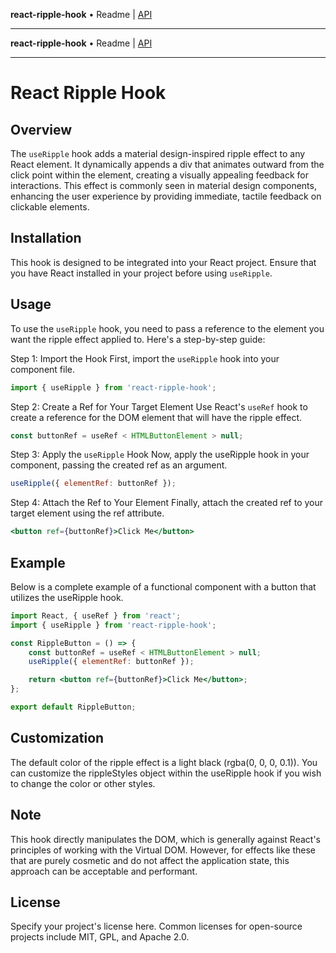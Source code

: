 **react-ripple-hook** • Readme \| [API](globals.md)

---

**react-ripple-hook** • Readme \| [API](./docs/globals.md)

---

# React Ripple Hook

## Overview

The `useRipple` hook adds a material design-inspired ripple effect to any React element. It dynamically appends a div that animates outward from the click point within the element, creating a visually appealing feedback for interactions. This effect is commonly seen in material design components, enhancing the user experience by providing immediate, tactile feedback on clickable elements.

## Installation

This hook is designed to be integrated into your React project. Ensure that you have React installed in your project before using `useRipple`.

## Usage

To use the `useRipple` hook, you need to pass a reference to the element you want the ripple effect applied to. Here's a step-by-step guide:

Step 1: Import the Hook
First, import the `useRipple` hook into your component file.

```jsx
import { useRipple } from 'react-ripple-hook';
```

Step 2: Create a Ref for Your Target Element
Use React's `useRef` hook to create a reference for the DOM element that will have the ripple effect.

```jsx
const buttonRef = useRef < HTMLButtonElement > null;
```

Step 3: Apply the `useRipple` Hook
Now, apply the useRipple hook in your component, passing the created ref as an argument.

```jsx
useRipple({ elementRef: buttonRef });
```

Step 4: Attach the Ref to Your Element
Finally, attach the created ref to your target element using the ref attribute.

```jsx
<button ref={buttonRef}>Click Me</button>
```

## Example

Below is a complete example of a functional component with a button that utilizes the useRipple hook.

```jsx
import React, { useRef } from 'react';
import { useRipple } from 'react-ripple-hook';

const RippleButton = () => {
    const buttonRef = useRef < HTMLButtonElement > null;
    useRipple({ elementRef: buttonRef });

    return <button ref={buttonRef}>Click Me</button>;
};

export default RippleButton;
```

## Customization

The default color of the ripple effect is a light black (rgba(0, 0, 0, 0.1)). You can customize the rippleStyles object within the useRipple hook if you wish to change the color or other styles.

## Note

This hook directly manipulates the DOM, which is generally against React's principles of working with the Virtual DOM. However, for effects like these that are purely cosmetic and do not affect the application state, this approach can be acceptable and performant.

## License

Specify your project's license here. Common licenses for open-source projects include MIT, GPL, and Apache 2.0.
